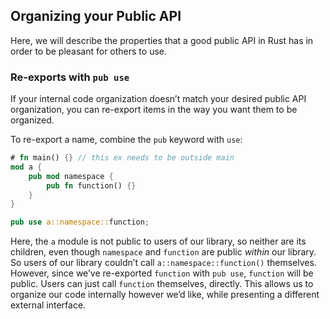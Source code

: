 ## Organizing your Public API

Here, we will describe the properties that a good public API in Rust has in
order to be pleasant for others to use.

### Re-exports with `pub use`

If your internal code organization doesn’t match your desired public API
organization, you can re-export items in the way you want them to be organized.

To re-export a name, combine the `pub` keyword with `use`:

```rust
# fn main() {} // this ex needs to be outside main
mod a {
    pub mod namespace {
        pub fn function() {}
    }
}

pub use a::namespace::function;
```

Here, the `a` module is not public to users of our library, so neither are its
children, even though `namespace` and `function` are public *within* our
library. So users of our library couldn’t call `a::namespace::function()`
themselves. However, since we’ve re-exported `function` with `pub use`,
`function` will be public. Users can just call `function` themselves,
directly. This allows us to organize our code internally however we’d like,
while presenting a different external interface.
